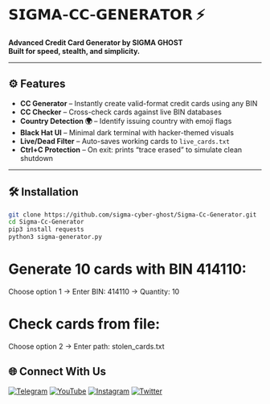 # 𝗦𝗜𝗚𝗠𝗔-𝗖𝗖-𝗚𝗘𝗡𝗘𝗥𝗔𝗧𝗢𝗥 ⚡

**Advanced Credit Card Generator by SIGMA GHOST**  
**Built for speed, stealth, and simplicity.**

---

## ⚙️ Features

- **CC Generator** – Instantly create valid-format credit cards using any BIN  
- **CC Checker** – Cross-check cards against live BIN databases  
- **Country Detection 🌍** – Identify issuing country with emoji flags  
- **Black Hat UI** – Minimal dark terminal with hacker-themed visuals  
- **Live/Dead Filter** – Auto-saves working cards to `live_cards.txt`  
- **Ctrl+C Protection** – On exit: prints “trace erased” to simulate clean shutdown

---

## 🛠️ Installation

```bash
git clone https://github.com/sigma-cyber-ghost/Sigma-Cc-Generator.git
cd Sigma-Cc-Generator
pip3 install requests
python3 sigma-generator.py
```

# Generate 10 cards with BIN 414110:
Choose option 1 → Enter BIN: 414110 → Quantity: 10  

# Check cards from file:
Choose option 2 → Enter path: stolen_cards.txt  

## 🌐 Connect With Us

[![Telegram](https://img.shields.io/badge/Telegram-Sigma_Ghost-blue?logo=telegram)](https://t.me/Sigma_Cyber_Ghost)  [![YouTube](https://img.shields.io/badge/YouTube-Sigma_Ghost-red?logo=youtube)](https://www.youtube.com/@sigma_ghost_hacking)  [![Instagram](https://img.shields.io/badge/Instagram-Safder_Khan-purple?logo=instagram)](https://www.instagram.com/safderkhan0800_/)  [![Twitter](https://img.shields.io/badge/Twitter-@safderkhan0800_-1DA1F2?logo=twitter)](https://twitter.com/safderkhan0800_)
